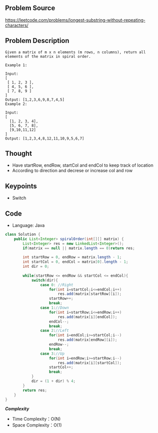 ## Problem Source
https://leetcode.com/problems/longest-substring-without-repeating-characters/

## Problem Description
```
Given a matrix of m x n elements (m rows, n columns), return all elements of the matrix in spiral order.

Example 1:

Input:
[
 [ 1, 2, 3 ],
 [ 4, 5, 6 ],
 [ 7, 8, 9 ]
]
Output: [1,2,3,6,9,8,7,4,5]
Example 2:

Input:
[
  [1, 2, 3, 4],
  [5, 6, 7, 8],
  [9,10,11,12]
]
Output: [1,2,3,4,8,12,11,10,9,5,6,7]
```

## Thought
- Have startRow, endRow, startCol and endCol to keep track of location
- According to direction and decrese or increase col and row

## Keypoints
- Switch


## Code
* Language: Java

```Java
class Solution {
    public List<Integer> spiralOrder(int[][] matrix) {
        List<Integer> res = new LinkedList<Integer>();
        if(matrix == null || matrix.length == 0)return res;
        
        int startRow = 0, endRow = matrix.length - 1;
        int startCol = 0, endCol = matrix[0].length - 1;
        int dir = 0;
        
        while(startRow <= endRow && startCol <= endCol){
            switch(dir){
                case 0: //Right
                    for(int i=startCol;i<=endCol;i++)
                        res.add(matrix[startRow][i]);
                    startRow++;
                    break;
                case 1://Down
                    for(int i=startRow;i<=endRow;i++)
                        res.add(matrix[i][endCol]);
                    endCol--;
                    break;
                case 2://Left
                    for(int i=endCol;i>=startCol;i--)
                        res.add(matrix[endRow][i]);
                    endRow--;
                    break;
                case 3://Up
                    for(int i=endRow;i>=startRow;i--)
                        res.add(matrix[i][startCol]);
                    startCol++;
                    break;
            }
            dir = (1 + dir) % 4;
        }
        return res;
    }
}
```

***Complexity***

- Time Complexity：O(N)
- Space Complexity：O(1)
